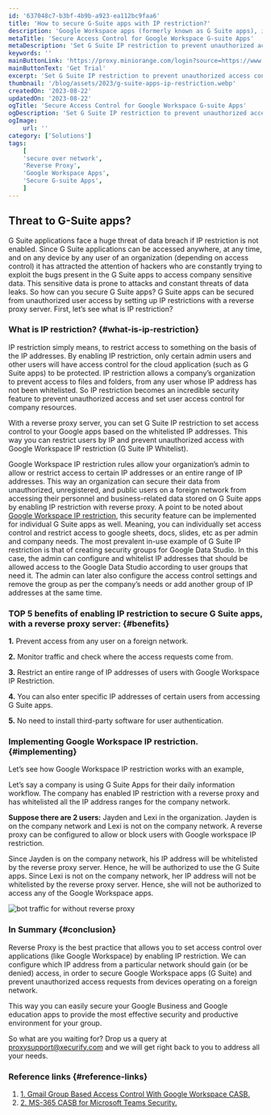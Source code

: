 ```yaml
---
id: '637048c7-b3bf-4b9b-a923-ea112bc9faa6'
title: 'How to secure G-Suite apps with IP restriction?'
description: 'Google Workspace apps (formerly known as G Suite apps), is a collection of an entire set of productivity apps, such as Google Drive, Docs, Sheets, Slides, Gmail, Google Meet, Google Classroom, etc, which are used by companies, enterprises, universities, schools, and many more, on a daily basis to collaborate on, share, store and edit data of the organization by setting individual or group user access control for the best G Suite security practice.'
metaTitle: 'Secure Access Control for Google Workspace G-suite Apps'
metaDescription: 'Set G Suite IP restriction to prevent unauthorized access control for G Suite apps from devices and users not on the network with G Suite IP restriction. '
keywords: ''
mainButtonLink: 'https://proxy.miniorange.com/login?source=https://www.miniorange.com/blog/secure-access-control-for-google-workspace-gsuite-apps/'
mainButtonText: 'Get Trial'
excerpt: 'Set G Suite IP restriction to prevent unauthorized access control for G Suite apps from devices and users not on the network with G Suite IP restriction.'
thumbnail: '/blog/assets/2023/g-suite-apps-ip-restriction.webp'
createdOn: '2023-08-22'
updatedOn: '2023-08-22'
ogTitle: 'Secure Access Control for Google Workspace G-suite Apps'
ogDescription: 'Set G Suite IP restriction to prevent unauthorized access control for G Suite apps from devices and users not on the network with G Suite IP restriction.'
ogImage:
    url: ''
category: ['Solutions']
tags:
    [
	'secure over network',
    'Reverse Proxy',
    'Google Workspace Apps',
    'Secure G-suite Apps',
    ]
---
```



## Threat to G-Suite apps?

G Suite applications face a huge threat of data breach if IP restriction is not enabled. Since G Suite applications can be accessed anywhere, at any time, and on any device by any user of an organization (depending on access control) it has attracted the attention of hackers who are constantly trying to exploit the bugs present in the G Suite apps to access company sensitive data. This sensitive data is prone to attacks and constant threats of data leaks. So how can you secure G Suite apps? G Suite apps can be secured from unauthorized user access by setting up IP restrictions with a reverse proxy server. First, let’s see what is IP restriction?


### What is IP restriction? {#what-is-ip-restriction}

IP restriction simply means, to restrict access to something on the basis of the IP addresses. By enabling IP restriction, only certain admin users and other users will have access control for the cloud application (such as G Suite apps) to be protected. IP restriction allows a company’s organization to prevent access to files and folders, from any user whose IP address has not been whitelisted. So IP restriction becomes an incredible security feature to prevent unauthorized access and set user access control for company resources.

With a reverse proxy server, you can set G Suite IP restriction to set access control to your Google apps based on the whitelisted IP addresses. This way you can restrict users by IP and prevent unauthorized access with Google Workspace IP restriction (G Suite IP Whitelist).

Google Workspace IP restriction rules allow your organization’s admin to allow or restrict access to certain IP addresses or an entire range of IP addresses. This way an organization can secure their data from unauthorized, unregistered, and public users on a foreign network from accessing their personnel and business-related data stored on G Suite apps by enabling IP restriction with reverse proxy. A point to be noted about [Google Workspace IP restriction](https://www.miniorange.com/reverse-proxy/google-workspace-account-security), this security feature can be implemented for individual G Suite apps as well. Meaning, you can individually set access control and restrict access to google sheets, docs, slides, etc as per admin and company needs. The most prevalent in-use example of G Suite IP restriction is that of creating security groups for Google Data Studio. In this case, the admin can configure and whitelist IP addresses that should be allowed access to the Google Data Studio according to user groups that need it. The admin can later also configure the access control settings and remove the group as per the company’s needs or add another group of IP addresses at the same time.

### TOP 5 benefits of enabling IP restriction to secure G Suite apps, with a reverse proxy server: {#benefits}

**1.** Prevent access from any user on a foreign network.

**2.** Monitor traffic and check where the access requests come from.

**3.** Restrict an entire range of IP addresses of users with Google Workspace IP Restriction.

**4.** You can also enter specific IP addresses of certain users from accessing G Suite apps.

**5.** No need to install third-party software for user authentication.


### Implementing Google Workspace IP restriction. {#implementing}

Let’s see how Google Workspace IP restriction works with an example,

Let’s say a company is using G Suite Apps for their daily information workflow. The company has enabled IP restriction with a reverse proxy and has whitelisted all the IP address ranges for the company network.

**Suppose there are 2 users:** Jayden and Lexi in the organization. Jayden is on the company network and Lexi is not on the company network. A reverse proxy can be configured to allow or block users with Google workspace IP restriction.

Since Jayden is on the company network, his IP address will be whitelisted by the reverse proxy server. Hence, he will be authorized to use the G Suite apps. Since Lexi is not on the company network, her IP address will not be whitelisted by the reverse proxy server. Hence, she will not be authorized to access any of the Google Workspace apps.

![bot traffic for without reverse proxy](/blog/assets/2023/reverse-proxy-network-g-suite.webp)

### In Summary {#conclusion}

Reverse Proxy is the best practice that allows you to set access control over applications (like Google Workspace) by enabling IP restriction. We can configure which IP address from a particular network should gain (or be denied) access, in order to secure Google Workspace apps (G Suite) and prevent unauthorized access requests from devices operating on a foreign network.

This way you can easily secure your Google Business and Google education apps to provide the most effective security and productive environment for your group.

So what are you waiting for? Drop us a query at [proxysupport@xecurify.com](proxysupport@xecurify.com) and we will get right back to you to address all your needs.

### Reference links  {#reference-links}

1. [1. Gmail Group Based Access Control With Google Workspace CASB.](https://www.miniorange.com/blog/gmail-group-based-access-control-with-google-workspace-casb/)
2. [2. MS-365 CASB for Microsoft Teams Security.](https://www.miniorange.com/blog/ms-365-casb-for-microsoft-teams-security/)



